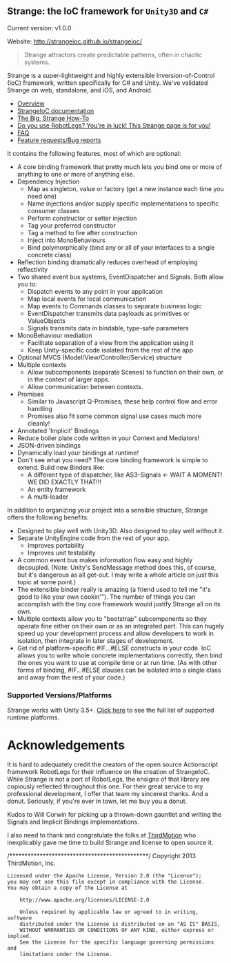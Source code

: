 ## Strange: the IoC framework for `Unity3D` and `C#`

Current version: v1.0.0

Website: http://strangeioc.github.io/strangeioc/


> Strange attractors create predictable patterns, often in chaotic systems.

Strange is a super-lightweight and highly extensible Inversion-of-Control (IoC) framework, written specifically for C# and Unity. We've validated Strange on web, standalone, and iOS, and Android.

* [Overview](http://strangeioc.github.com/strangeioc/exec.html)
* [StrangeIoC documentation](http://strangeioc.github.com/strangeioc/docs/html/index.html)
* [The Big, Strange How-To](http://strangeioc.github.com/strangeioc/TheBigStrangeHowTo.html)
* [Do you use RobotLegs? You're in luck! This Strange page is for you!](http://strangeioc.github.com/strangeioc/rl.html)
* [FAQ](http://strangeioc.github.com/strangeioc/faq.html)
* [Feature requests/Bug reports](https://github.com/strangeioc/strangeioc/issues)

It contains the following features, most of which are optional:

* A core binding framework that pretty much lets you bind one or more of anything to one or more of anything else.
* Dependency Injection
  * Map as singleton, value or factory (get a new instance each time you need one)
  * Name injections and/or supply specific implementations to specific consumer classes
  * Perform constructor or setter injection
  * Tag your preferred constructor
  * Tag a method to fire after construction
  * Inject into MonoBehaviours
  * Bind polymorphically (bind any or all of your interfaces to a single concrete class)
* Reflection binding dramatically reduces overhead of employing reflectivity
* Two shared event bus systems, EventDispatcher and Signals. Both allow you to:
  * Dispatch events to any point in your application
  * Map local events for local communication
  * Map events to Commands classes to separate business logic
  * EventDispatcher transmits data payloads as primitives or ValueObjects
  * Signals transmits data in bindable, type-safe parameters
* MonoBehaviour mediation
  * Facilitate separation of a view from the application using it
  * Keep Unity-specific code isolated from the rest of the app
* Optional MVCS (Model/View/Controller/Service) structure
* Multiple contexts
  * Allow subcomponents (separate Scenes) to function on their own, or in the context of larger apps.
  * Allow communication between contexts.
* Promises
  * Similar to Javascript Q-Promises, these help control flow and error handling 
  * Promises also fit some common signal use cases much more cleanly!
* Annotated 'Implicit' Bindings
 * Reduce boiler plate code written in your Context and Mediators!
* JSON-driven bindings
 * Dynamically load your bindings at runtime!
* Don't see what you need? The core binding framework is simple to extend. Build new Binders like:
  * A different type of dispatcher, like AS3-Signals <- WAIT A MOMENT! WE DID EXACTLY THAT!!!
  * An entity framework
  * A multi-loader

In addition to organizing your project into a sensible structure, Strange offers the following benefits:

* Designed to play well with Unity3D. Also designed to play well without it.
* Separate UnityEngine code from the rest of your app.
  * Improves portability
  * Improves unit testability
* A common event bus makes information flow easy and highly decoupled. (Note: Unity's SendMessage method does this, of course, but it's dangerous as all get-out. I may write a whole article on just this topic at some point.)
* The extensible binder really is amazing (a friend used to tell me "it's good to like your own cookin'"). The number of things you can accomplish with the tiny core framework would justify Strange all on its own.
* Multiple contexts allow you to "bootstrap" subcomponents so they operate fine either on their own or as an integrated part. This can hugely speed up your development process and allow developers to work in isolation, then integrate in later stages of development.
* Get rid of platform-specific #IF...#ELSE constructs in your code. IoC allows you to write whole concrete implementations correctly, then bind the ones you want to use at compile time or at run time. (As with other forms of binding, #IF...#ELSE clauses can be isolated into a single class and away from the rest of your code.)

### Supported Versions/Platforms
Strange works with Unity 3.5+. [Click here](http://strangeioc.github.io/strangeioc/faq.html#supported-platforms) to see the full list of supported runtime platforms.

# Acknowledgements
It is hard to adequately credit the creators of the open source Actionscript framework RobotLegs for their influence on the creation of StrangeIoC. While Strange is not a port of RobotLegs, the ensigns of that library are copiously reflected throughout this one. For their great service to my professional development, I offer that team my sincerest thanks. And a donut. Seriously, if you're ever in town, let me buy you a donut.

Kudos to Will Corwin for picking up a thrown-down gauntlet and writing the Signals and Implicit Bindings implementations.

I also need to thank and congratulate the folks at [ThirdMotion](http://www.thirdmotion.com) who inexplicably gave me time to build Strange and license to open source it.

/**********************************************/
  Copyright 2013 ThirdMotion, Inc.
 
 	Licensed under the Apache License, Version 2.0 (the "License");
 	you may not use this file except in compliance with the License.
 	You may obtain a copy of the License at
 
 		http://www.apache.org/licenses/LICENSE-2.0
 
 		Unless required by applicable law or agreed to in writing, software
 		distributed under the License is distributed on an "AS IS" BASIS,
 		WITHOUT WARRANTIES OR CONDITIONS OF ANY KIND, either express or implied.
 		See the License for the specific language governing permissions and
 		limitations under the License.
 

